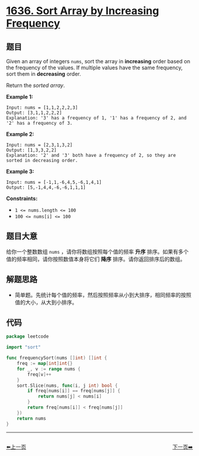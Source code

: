 # [1636. Sort Array by Increasing Frequency](https://leetcode.com/problems/sort-array-by-increasing-frequency/)


## 题目

Given an array of integers `nums`, sort the array in **increasing** order based on the frequency of the values. If multiple values have the same frequency, sort them in **decreasing** order.

Return the *sorted array*.

**Example 1:**

```
Input: nums = [1,1,2,2,2,3]
Output: [3,1,1,2,2,2]
Explanation: '3' has a frequency of 1, '1' has a frequency of 2, and '2' has a frequency of 3.
```

**Example 2:**

```
Input: nums = [2,3,1,3,2]
Output: [1,3,3,2,2]
Explanation: '2' and '3' both have a frequency of 2, so they are sorted in decreasing order.
```

**Example 3:**

```
Input: nums = [-1,1,-6,4,5,-6,1,4,1]
Output: [5,-1,4,4,-6,-6,1,1,1]
```

**Constraints:**

- `1 <= nums.length <= 100`
- `100 <= nums[i] <= 100`

## 题目大意

给你一个整数数组 `nums` ，请你将数组按照每个值的频率 **升序** 排序。如果有多个值的频率相同，请你按照数值本身将它们 **降序** 排序。请你返回排序后的数组。

## 解题思路

- 简单题。先统计每个值的频率，然后按照频率从小到大排序，相同频率的按照值的大小，从大到小排序。

## 代码

```go
package leetcode

import "sort"

func frequencySort(nums []int) []int {
	freq := map[int]int{}
	for _, v := range nums {
		freq[v]++
	}
	sort.Slice(nums, func(i, j int) bool {
		if freq[nums[i]] == freq[nums[j]] {
			return nums[j] < nums[i]
		}
		return freq[nums[i]] < freq[nums[j]]
	})
	return nums
}
```


----------------------------------------------
<div style="display: flex;justify-content: space-between;align-items: center;">
<p><a href="https://books.halfrost.com/leetcode/ChapterFour/1600~1699/1631.Path-With-Minimum-Effort/">⬅️上一页</a></p>
<p><a href="https://books.halfrost.com/leetcode/ChapterFour/1600~1699/1640.Check-Array-Formation-Through-Concatenation/">下一页➡️</a></p>
</div>
